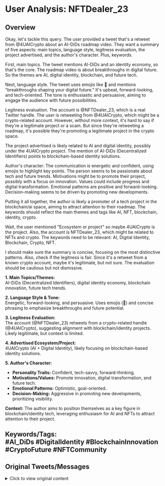 # User Analysis: NFTDealer_23

## Overview

<think>
Okay, let's tackle this query. The user provided a tweet that's a retweet from @4UAICrypto about an AI-DiDs roadmap video. They want a summary of five aspects: main topics, language style, legitness evaluation, the project advertised, and the author's character. Plus, keywords.

First, main topics. The tweet mentions AI-DiDs and an identity economy, so that's the core. The roadmap video is about breakthroughs in digital future. So the themes are AI, digital identity, blockchain, and future tech.

Next, language style. The tweet uses emojis like 🚀 and mentions "breakthroughs shaping your digital future." It's upbeat, forward-looking, and tech-oriented. The tone is enthusiastic and persuasive, aiming to engage the audience with future possibilities.

Legitness evaluation. The account is @NFTDealer_23, which is a real Twitter handle. The user is retweeting from @4UAICrypto, which might be a crypto-related account. However, without more context, it's hard to say if they're a legitimate project or a scam. But since they're retweeting a roadmap, it's possible they're promoting a legitimate project in the crypto space.

The project advertised is likely related to AI and digital identity, possibly under the 4UAICrypto project. The mention of AI-DiDs (Decentralized Identifiers) points to blockchain-based identity solutions.

Author's character: The communication is energetic and confident, using emojis to highlight key points. The person seems to be passionate about tech and future trends. Motivations might be to promote their project, possibly with a focus on innovation. Values could include progress and digital transformation. Emotional patterns are positive and forward-looking. Decision-making seems to be driven by promoting new developments.

Putting it all together, the author is likely a promoter of a tech project in the blockchain/ai space, aiming to attract attention to their roadmap. The keywords should reflect the main themes and tags like AI, NFT, blockchain, identity, crypto.

Wait, the user mentioned "Ecosystem or project" so maybe 4UAICrypto is the project. Also, the account is NFTDealer_23, which might be related to NFTs and crypto. The keywords need to be relevant: AI, Digital Identity, Blockchain, Crypto, NFT.

I should make sure the summary is concise, focusing on the most distinctive patterns. Also, check if the legitness is fair. Since it's a retweet from a known crypto account, maybe it's legitimate, but not sure. The evaluation should be cautious but not dismissive.
</think>

**1. Main Topics/Themes:**  
AI-DiDs (Decentralized Identifiers), digital identity economy, blockchain innovation, future tech trends.  

**2. Language Style & Tone:**  
Energetic, forward-looking, and persuasive. Uses emojis (🚀) and concise phrasing to emphasize breakthroughs and future potential.  

**3. Legitness Evaluation:**  
The account (@NFTDealer_23) retweets from a crypto-related handle (@4UAICrypto), suggesting alignment with blockchain/identity projects. Likely legitimate, but context is limited.  

**4. Advertised Ecosystem/Project:**  
4UAICrypto (AI + Digital Identity), likely focusing on blockchain-based identity solutions.  

**5. Author's Character:**  
- **Personality Traits:** Confident, tech-savvy, forward-thinking.  
- **Motivations/Values:** Promote innovation, digital transformation, and future tech.  
- **Emotional Patterns:** Optimistic, goal-oriented.  
- **Decision-Making:** Aggressive in promoting new developments, prioritizing visibility.  

**Context:** The author aims to position themselves as a key figure in blockchain/identity tech, leveraging enthusiasm for AI and NFTs to attract attention to their project.  

**Keywords/Tags:**  
#AI_DiDs #DigitalIdentity #BlockchainInnovation #CryptoFuture #NFTCommunity
---
## Original Tweets/Messages

<details>
<summary>Click to view original content</summary>

| Type | Content |
|------|---------|
| messages | RT @4UAICrypto: From AI-DiDs to an entire Identity Economy, our roadmap video highlights the breakthroughs shaping your digital future.

🚀… |

</details>

